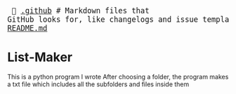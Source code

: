 <big><pre>
📄 [.github](./.github)      # Markdown files that GitHub looks for, like changelogs and issue templates
├── 📄 [workflows](./.github/workflows) 
│   ├── 📜 [pythonpackage.yml](./.github/workflows/pythonpackage.yml) 
📄 [Listmaker.py](./Listmaker.py)  # Let's set something new here
📄 [README.md](./README.md) 
</pre></big>

# List-Maker
This is a python program I wrote
After choosing a folder, the program makes a txt file which includes all the subfolders and files inside them

